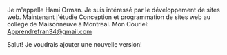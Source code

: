 Je m'appelle Hami Orman. Je suis intéressé par le développement de sites web. Maintenant j'étudie Conception et programmation de sites web au collège de Maisonneuve à Montreal. Mon Couriel: Apprendrefran34@gmail.com

Salut! Je voudrais ajouter une nouvelle version!